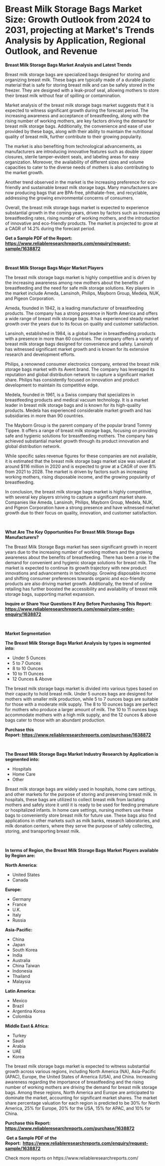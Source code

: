 <p><h1>Breast Milk Storage Bags Market Size: Growth Outlook from 2024 to 2031, projecting at Market's Trends Analysis by Application, Regional Outlook, and Revenue</h1></p><p><strong>Breast Milk Storage Bags Market Analysis and Latest Trends</strong></p>
<p><p>Breast milk storage bags are specialized bags designed for storing and organizing breast milk. These bags are typically made of a durable plastic material that is safe for storing breast milk and can be safely stored in the freezer. They are designed with a leak-proof seal, allowing mothers to store their breast milk without fear of spilling or contamination.</p><p>Market analysis of the breast milk storage bags market suggests that it is expected to witness significant growth during the forecast period. The increasing awareness and acceptance of breastfeeding, along with the rising number of working mothers, are key factors driving the demand for breast milk storage bags. Additionally, the convenience and ease of use provided by these bags, along with their ability to maintain the nutritional quality of breast milk, further contribute to their growing popularity.</p><p>The market is also benefiting from technological advancements, as manufacturers are introducing innovative features such as double zipper closures, sterile tamper-evident seals, and labeling areas for easy organization. Moreover, the availability of different sizes and volume capacities to cater to the diverse needs of mothers is also contributing to the market growth.</p><p>Another trend observed in the market is the increasing preference for eco-friendly and sustainable breast milk storage bags. Many manufacturers are now producing bags that are BPA-free, phthalate-free, and recyclable, addressing the growing environmental concerns of consumers.</p><p>Overall, the breast milk storage bags market is expected to experience substantial growth in the coming years, driven by factors such as increasing breastfeeding rates, rising number of working mothers, and the introduction of innovative and eco-friendly products. The market is projected to grow at a CAGR of 14.2% during the forecast period.</p></p>
<p><strong>Get a Sample PDF of the Report:&nbsp; <a href="https://www.reliableresearchreports.com/enquiry/request-sample/1638872">https://www.reliableresearchreports.com/enquiry/request-sample/1638872</a></strong></p>
<p>&nbsp;</p>
<p><strong>Breast Milk Storage Bags Major Market Players</strong></p>
<p><p>The breast milk storage bags market is highly competitive and is driven by the increasing awareness among new mothers about the benefits of breastfeeding and the need for safe milk storage solutions. Key players in the market include Ameda, Lansinoh, Philips, Mayborn Group, Medela, NUK, and Pigeon Corporation.</p><p>Ameda, founded in 1942, is a leading manufacturer of breastfeeding products. The company has a strong presence in North America and offers a wide range of breast milk storage bags. It has experienced steady market growth over the years due to its focus on quality and customer satisfaction.</p><p>Lansinoh, established in 1984, is a global leader in breastfeeding products with a presence in more than 60 countries. The company offers a variety of breast milk storage bags designed for convenience and safety. Lansinoh has witnessed significant market growth and is known for its extensive research and development efforts.</p><p>Philips, a renowned consumer electronics company, entered the breast milk storage bags market with its Avent brand. The company has leveraged its reputation and global distribution network to capture a significant market share. Philips has consistently focused on innovation and product development to maintain its competitive edge.</p><p>Medela, founded in 1961, is a Swiss company that specializes in breastfeeding products and medical vacuum technology. It is a market leader in breast milk storage bags and is known for its high-quality products. Medela has experienced considerable market growth and has subsidiaries in more than 90 countries.</p><p>The Mayborn Group is the parent company of the popular brand Tommy Tippee. It offers a range of breast milk storage bags, focusing on providing safe and hygienic solutions for breastfeeding mothers. The company has achieved substantial market growth through its product innovation and global distribution network.</p><p>While specific sales revenue figures for these companies are not available, it is estimated that the breast milk storage bags market size was valued at around $116 million in 2020 and is expected to grow at a CAGR of over 8% from 2021 to 2028. The market is driven by factors such as increasing working mothers, rising disposable income, and the growing popularity of breastfeeding.</p><p>In conclusion, the breast milk storage bags market is highly competitive, with several key players striving to capture a significant market share. Companies like Ameda, Lansinoh, Philips, Mayborn Group, Medela, NUK, and Pigeon Corporation have a strong presence and have witnessed market growth due to their focus on quality, innovation, and customer satisfaction.</p></p>
<p>&nbsp;</p>
<p><strong>What Are The Key Opportunities For Breast Milk Storage Bags Manufacturers?</strong></p>
<p><p>The Breast Milk Storage Bags market has seen significant growth in recent years due to the increasing number of working mothers and the growing awareness about the benefits of breastfeeding. There has been a rise in the demand for convenient and hygienic storage solutions for breast milk. The market is expected to continue its growth trajectory with new product innovations and advancements in technology. Growing disposable income and shifting consumer preferences towards organic and eco-friendly products are also driving market growth. Additionally, the trend of online retailing has further boosted the accessibility and availability of breast milk storage bags, supporting market expansion.</p></p>
<p><strong>Inquire or Share Your Questions If Any Before Purchasing This Report: <a href="https://www.reliableresearchreports.com/enquiry/pre-order-enquiry/1638872">https://www.reliableresearchreports.com/enquiry/pre-order-enquiry/1638872</a></strong></p>
<p>&nbsp;</p>
<p><strong>Market Segmentation</strong></p>
<p><strong>The Breast Milk Storage Bags Market Analysis by types is segmented into:</strong></p>
<p><ul><li>Under 5 Ounces</li><li>5 to 7 Ounces</li><li>8 to 10 Ounces</li><li>10 to 11 Ounces</li><li>12 Ounces & Above</li></ul></p>
<p><p>The breast milk storage bags market is divided into various types based on their capacity to hold breast milk. Under 5 ounces bags are designed for mothers with smaller milk production, while 5 to 7 ounces bags are suitable for those with a moderate milk supply. The 8 to 10 ounces bags are perfect for mothers who produce a larger amount of milk. The 10 to 11 ounces bags accommodate mothers with a high milk supply, and the 12 ounces & above bags cater to those with an abundant production.</p></p>
<p><strong>Purchase this Report:&nbsp;<a href="https://www.reliableresearchreports.com/purchase/1638872">https://www.reliableresearchreports.com/purchase/1638872</a></strong></p>
<p>&nbsp;</p>
<p><strong>The Breast Milk Storage Bags Market Industry Research by Application is segmented into:</strong></p>
<p><ul><li>Hospitals</li><li>Home Care</li><li>Other</li></ul></p>
<p><p>Breast milk storage bags are widely used in hospitals, home care settings, and other markets for the purpose of storing and preserving breast milk. In hospitals, these bags are utilized to collect breast milk from lactating mothers and safely store it until it is ready to be used for feeding premature or hospitalized infants. In home care settings, nursing mothers use these bags to conveniently store breast milk for future use. These bags also find applications in other markets such as milk banks, research laboratories, and milk donation centers, where they serve the purpose of safely collecting, storing, and transporting breast milk.</p></p>
<p>&nbsp;</p>
<p><strong>In terms of Region, the Breast Milk Storage Bags Market Players available by Region are:</strong></p>
<p>
    <p> <strong> North America: </strong>
        <ul>
            <li>United States</li>
            <li>Canada</li>
        </ul>
        </p> 
    <p> <strong> Europe: </strong>
        <ul>
            <li>Germany</li>
            <li>France</li>
            <li>U.K.</li>
            <li>Italy</li>
            <li>Russia</li>
        </ul>
        </p> 
    <p> <strong> Asia-Pacific: </strong>
        <ul>
            <li>China</li>
            <li>Japan</li>
            <li>South Korea</li>
            <li>India</li>
            <li>Australia</li>
            <li>China Taiwan</li>
            <li>Indonesia</li>
            <li>Thailand</li>
            <li>Malaysia</li>
        </ul>
        </p> 
    <p> <strong> Latin America: </strong>
        <ul>
            <li>Mexico</li>
            <li>Brazil</li>
            <li>Argentina Korea</li>
            <li>Colombia</li>
        </ul>
        </p> 
    <p> <strong> Middle East & Africa: </strong>
        <ul>
            <li>Turkey</li>
            <li>Saudi</li>
            <li>Arabia</li>
            <li>UAE</li>
            <li>Korea</li>
        </ul>
    </p>
    </p>
<p><p>The breast milk storage bags market is expected to witness substantial growth across various regions, including North America (NA), Asia-Pacific (APAC), Europe, the United States of America (USA), and China. Increasing awareness regarding the importance of breastfeeding and the rising number of working mothers are driving the demand for breast milk storage bags. Among these regions, North America and Europe are anticipated to dominate the market, accounting for significant market shares. The market share percentage valuation for each region is predicted to be 30% for North America, 25% for Europe, 20% for the USA, 15% for APAC, and 10% for China.</p></p>
<p><strong>Purchase this Report: <a href="https://www.reliableresearchreports.com/purchase/1638872">https://www.reliableresearchreports.com/purchase/1638872</a></strong></p>
<p>&nbsp;<strong>Get a Sample PDF of the Report:&nbsp;&nbsp;<a href="https://www.reliableresearchreports.com/enquiry/request-sample/1638872">https://www.reliableresearchreports.com/enquiry/request-sample/1638872</a></strong></p>
<p><strong></strong></p>
<p>Check more reports on https://www.reliableresearchreports.com/</p>